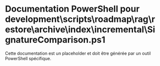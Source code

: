 # Documentation PowerShell pour development\scripts\roadmap\rag\restore\archive\index\incremental\SignatureComparison.ps1

Cette documentation est un placeholder et doit être générée par un outil PowerShell spécifique.
